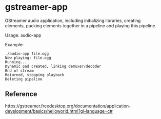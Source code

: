 # gstreamer-app
GStreamer audio application, including initializing libraries, creating elements, packing elements together in a pipeline and playing this pipeline.

Usage: audio-app <ogg-file>

Example:
```
./audio-app file.ogg
Now playing: file.ogg
Running...
Dynamic pad created, linking demuxer/decoder
End of stream
Returned, stopping playback
Deleting pipeline
```

## Reference
https://gstreamer.freedesktop.org/documentation/application-development/basics/helloworld.html?gi-language=c#

